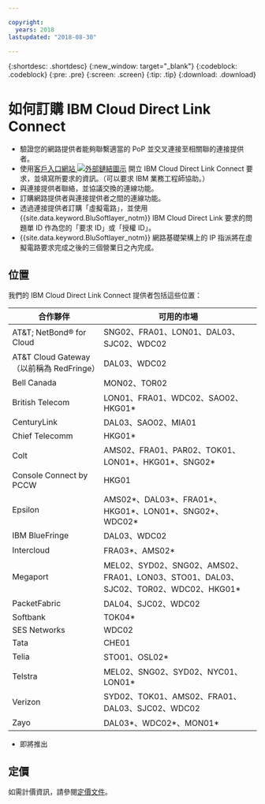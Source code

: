 ```yaml
---

copyright:
  years: 2018
lastupdated: "2018-08-30"

---
```


{:shortdesc: .shortdesc}
{:new_window: target="_blank"}
{:codeblock: .codeblock}
{:pre: .pre}
{:screen: .screen}
{:tip: .tip}
{:download: .download}

# 如何訂購 IBM Cloud Direct Link Connect

 * 驗證您的網路提供者能夠聯繫適當的 PoP 並交叉連接至相關聯的連接提供者。
 * 使用[客戶入口網站 ![外部鏈結圖示](../../icons/launch-glyph.svg "外部鏈結圖示")](https://control.softlayer.com/) 開立 IBM Cloud Direct Link Connect 要求，並填寫所要求的資訊。（可以要求 IBM 業務工程師協助。） 
 * 與連接提供者聯絡，並協議交換的連線功能。
 * 訂購網路提供者與連接提供者之間的連線功能。
 * 透過連接提供者訂購「虛擬電路」，並使用 {{site.data.keyword.BluSoftlayer_notm}} IBM Cloud Direct Link 要求的問題單 ID 作為您的「要求 ID」或「授權 ID」。
 * {{site.data.keyword.BluSoftlayer_notm}} 網路基礎架構上的 IP 指派將在虛擬電路要求完成之後的三個營業日之內完成。
 

## 位置

我們的 IBM Cloud Direct Link Connect 提供者包括這些位置：

|合作夥伴|可用的市場|
|--------------|--------------|
|AT&T; NetBond® for Cloud | SNG02、FRA01、LON01、DAL03、SJC02、WDC02|
| AT&T Cloud Gateway（以前稱為 RedFringe）|DAL03、WDC02 |
|Bell Canada |MON02、TOR02|
|British Telecom |  LON01、FRA01、WDC02、SAO02、HKG01* |
| CenturyLink | DAL03、SAO02、MIA01 |
| Chief Telecomm |HKG01* |
|Colt | AMS02、FRA01、PAR02、TOK01、LON01*、HKG01*、SNG02*|
| Console Connect by PCCW | HKG01 |
| Epsilon | AMS02*、DAL03*、FRA01*、HKG01*、LON01*、SNG02*、WDC02* |
| IBM BlueFringe |DAL03、WDC02 |
| Intercloud | FRA03*、AMS02* |
|Megaport |  MEL02、SYD02、SNG02、AMS02、FRA01、LON03、STO01、DAL03、SJC02、TOR02、WDC02、HKG01* |
|PacketFabric | DAL04、SJC02、WDC02 |
| Softbank | TOK04* |
| SES Networks | WDC02 |
|Tata |CHE01 |
|Telia | STO01、OSL02* |
|Telstra |MEL02、SNG02、SYD02、NYC01、LON01* |
|Verizon |SYD02、TOK01、AMS02、FRA01、DAL03、SJC02、WDC02 |
| Zayo | DAL03*、WDC02*、MON01* |

* 即將推出

## 定價

如需計價資訊，請參閱[定價文件](pricing.html)。
